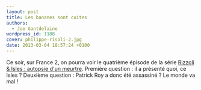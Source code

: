 ```yaml
---
layout: post
title: Les bananes sont cuites
authors:
  - Joe Gantdelaine
wordpress_id: 1188
cover: philippe-risoli-2.jpg
date: 2013-03-04 18:57:24 +0100
---
```


Ce soir, sur France 2, on pourra voir le quatrième épisode de la série
[Rizzoli & Isles : autopsie d'un meurtre](http://www.allocine.fr/series/ficheserie_gen_cserie=8093.html).
Première question : il a présenté quoi, ce Isles ? Deuxième question : Patrick
Roy a donc été assassiné ? Le monde va mal !
